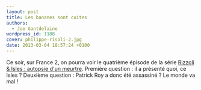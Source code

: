 ```yaml
---
layout: post
title: Les bananes sont cuites
authors:
  - Joe Gantdelaine
wordpress_id: 1188
cover: philippe-risoli-2.jpg
date: 2013-03-04 18:57:24 +0100
---
```


Ce soir, sur France 2, on pourra voir le quatrième épisode de la série
[Rizzoli & Isles : autopsie d'un meurtre](http://www.allocine.fr/series/ficheserie_gen_cserie=8093.html).
Première question : il a présenté quoi, ce Isles ? Deuxième question : Patrick
Roy a donc été assassiné ? Le monde va mal !
